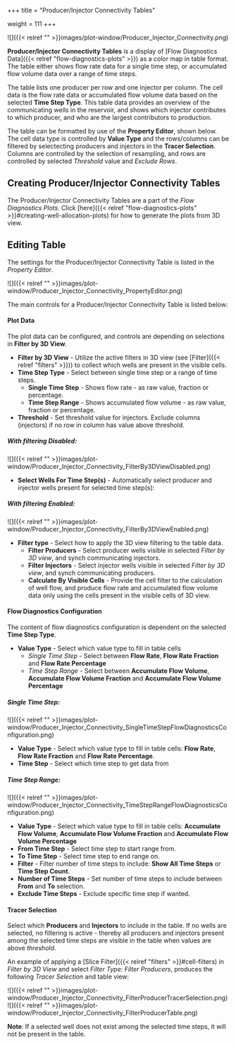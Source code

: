 +++
title = "Producer/Injector Connectivity Tables"

weight = 111
+++

![]({{< relref "" >}}images/plot-window/Producer_Injector_Connectivity.png)

**Producer/Injector Connectivity Tables** is a display of [Flow Diagnostics Data]({{< relref "flow-diagnostics-plots" >}}) as a color map in table format. The table either shows flow rate data for a single time step, or accumulated flow volume data over a range of time steps.

The table lists one producer per row and one injector per column. The cell data is the flow rate data or accumulated flow volume data based on the selected **Time Step Type**. This table data provides an overview of the communicating wells in the reservoir, and shows which injector contributes to which producer, and who are the largest contributors to production.

The table can be formatted by use of the **Property Editor**, shown below. The cell data type is controlled by **Value Type** and the rows/columns can be filtered by selectecting producers and injectors in the **Tracer Selection**. Columns are controlled by the selection of resampling, and rows are controlled by selected *Threshold* value and *Exclude Rows*. 

## Creating Producer/Injector Connectivity Tables

The Producer/Injector Connectivity Tables are a part of the *Flow Diagnostics Plots*. Click [here]({{< relref "flow-diagnostics-plots" >}}#creating-well-allocation-plots) for how to generate the plots from 3D view.

## Editing Table

The settings for the Producer/Injector Connectivity Table is listed in the *Property Editor*. 

![]({{< relref "" >}}images/plot-window/Producer_Injector_Connectivity_PropertyEditor.png)

The main controls for a Producer/Injector Connectivity Table is listed below:

#### Plot Data

The plot data can be configured, and controls are depending on selections in **Filter by 3D View**.

- **Filter by 3D View** - Utilize the active filters in 3D view (see [Filter]({{< relref "filters" >}})) to collect which wells are present in the visible cells.
- **Time Step Type** - Select between single time step or a range of time steps.
    - **Single Time Step** - Shows flow rate - as raw value, fraction or percentage.
    - **Time Step Range** - Shows accumulated flow volume - as raw value, fraction or percentage.
- **Threshold** - Set threshold value for injectors. Exclude columns (injectors) if no row in column has value above threshold.

##### With filtering **Disabled**:
![]({{< relref "" >}}images/plot-window/Producer_Injector_Connectivity_FilterBy3DViewDisabled.png)
- **Select Wells For Time Step(s)** - Automatically select producer and injector wells present for selected time step(s):

##### With filtering **Enabled**:
![]({{< relref "" >}}images/plot-window/Producer_Injector_Connectivity_FilterBy3DViewEnabled.png)
- **Filter type** - Select how to apply the 3D view filtering to the table data.
    - **Filter Producers** - Select producer wells visible in selected *Filter by 3D view*, and synch communicating injectors.
    - **Filter Injectors** - Select injector wells visible in selected *Filter by 3D view*, and synch communicating producers.
    - **Calculate By Visible Cells** - Provide the cell filter to the calculation of well flow, and produce flow rate and accumulated flow volume data only using the cells present in the visible cells of 3D view.

#### Flow Diagnostics Configuration

The content of flow diagnostics configuration is dependent on the selected **Time Step Type**.

- **Value Type** - Select which value type to fill in table cells
    - *Single Time Step* - Select between **Flow Rate**, **Flow Rate Fraction** and **Flow Rate Percentage**
    - *Time Step Range* - Select between **Accumulate Flow Volume**, **Accumulate Flow Volume Fraction** and **Accumulate Flow Volume Percentage**

##### Single Time Step:
![]({{< relref "" >}}images/plot-window/Producer_Injector_Connectivity_SingleTimeStepFlowDiagnosticsConfiguration.png)

- **Value Type** - Select which value type to fill in table cells: **Flow Rate**, **Flow Rate Fraction** and **Flow Rate Percentage**.
- **Time Step** - Select which time step to get data from

##### Time Step Range:
![]({{< relref "" >}}images/plot-window/Producer_Injector_Connectivity_TimeStepRangeFlowDiagnosticsConfiguration.png)

- **Value Type** - Select which value type to fill in table cells: **Accumulate Flow Volume**, **Accumulate Flow Volume Fraction** and **Accumulate Flow Volume Percentage**
- **From Time Step** - Select time step to start range from.
- **To Time Step** - Select time step to end range on.
- **Filter** - Filter number of time steps to include: **Show All Time Steps** or **Time Step Count**.
- **Number of Time Steps** - Set number of time steps to include between **From** and **To** selection.
- **Exclude Time Steps** - Exclude specific time step if wanted.

#### Tracer Selection
Select which **Producers** and **Injectors** to include in the table. If no wells are selected, no filtering is active - thereby all producers and injectors present among the selected time steps are visible in the table when values are above *threshold*.

An example of applying a [Slice Filter]({{< relref "filters" >}}#cell-filters) in *Filter by 3D View* and select *Filter Type: Filter Producers*, produces the following *Tracer Selection* and table view:

![]({{< relref "" >}}images/plot-window/Producer_Injector_Connectivity_FilterProducerTracerSelection.png)
![]({{< relref "" >}}images/plot-window/Producer_Injector_Connectivity_FilterProducerTable.png)

**Note**: If a selected well does not exist among the selected time steps, it will not be present in the table.

